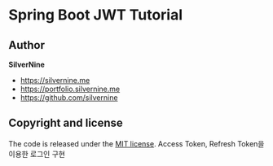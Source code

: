 # Spring Boot JWT Tutorial

## Author

**SilverNine**

* https://silvernine.me
* https://portfolio.silvernine.me
* https://github.com/silvernine

## Copyright and license

The code is released under the [MIT license](LICENSE?raw=true).
Access Token, Refresh Token을 이용한 로그인 구현
